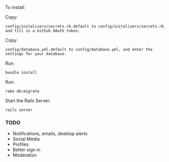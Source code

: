 To install:


Copy:

```
config/initalizers/secrets.rb.default to config/initalizers/secrets.rb and fill in a Github OAuth token.
```


Copy:

```
config/database.yml.default to config/database.yml, and enter the settings for your database.
```

Run:

```
bundle install
```

Run:

```
rake db:migrate
```

Start the Rails Server:

```
rails server
```


### TODO

* Notifications, emails, desktop alerts
* Social Media
* Profiles
* Better sign in
* Moderation
